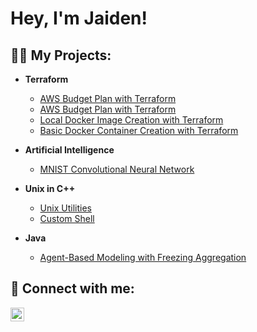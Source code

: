 <h1>Hey, I'm Jaiden!

<h2>👨‍💻 My Projects:</h2>

- <b>Terraform</b>
  - [AWS Budget Plan with Terraform](https://github.com/JaidenDevasia101/AWS-Security-Compliance-with-Terraform)
  - [AWS Budget Plan with Terraform](https://github.com/JaidenDevasia101/AWS-Budget-Plan-with-Terraform)
  - [Local Docker Image Creation with Terraform](https://github.com/JaidenDevasia101/Local-Docker-Image-Creation-with-Terraform)
  - [Basic Docker Container Creation with Terraform](https://github.com/JaidenDevasia101/Basic-Docker-Container-Creation-with-Terraform)

- <b>Artificial Intelligence</b>
  - [MNIST Convolutional Neural Network](https://github.com/JaidenDevasia101/Mnist-Convolutional-Neural-Network)

- <b>Unix in C++</b>
  - [Unix Utilities](https://github.com/JaidenDevasia101/Unix-Utilities)
  - [Custom Shell](https://github.com/JaidenDevasia101/Custom-Shell)
 
- <b>Java</b>
  - [Agent-Based Modeling with Freezing Aggregation](https://github.com/JaidenDevasia101/Agent-Based-Modeling-with-Freezing-Aggregation)



<h2> 🤳 Connect with me:</h2>

[<img align="left" alt="JoshMadakor | LinkedIn" width="22px" src="https://cdn.jsdelivr.net/npm/simple-icons@v3/icons/linkedin.svg" />][linkedin]

[linkedin]: https://www.linkedin.com/in/jaiden-devasia/

<!--
**joshmadakor1/joshmadakor1** is a ✨ _special_ ✨ repository because its `README.md` (this file) appears on your GitHub profile.

Here are some ideas to get you started:

- 🔭 I’m currently working on ...
- 🌱 I’m currently learning ...
- 👯 I’m looking to collaborate on ...
- 🤔 I’m looking for help with ...
- 💬 Ask me about ...
- 📫 How to reach me: ...
- 😄 Pronouns: ...
- ⚡ Fun fact: ...
-->

